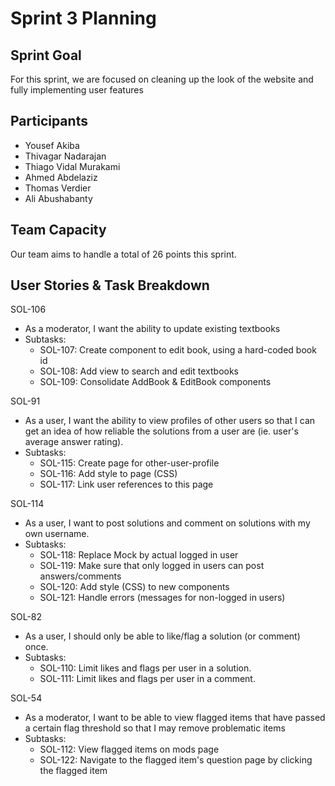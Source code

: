 # Sprint 3 Planning

## Sprint Goal

For this sprint, we are focused on cleaning up the look of the website and fully implementing user features

## Participants

- Yousef Akiba
- Thivagar Nadarajan
- Thiago Vidal Murakami
- Ahmed Abdelaziz
- Thomas Verdier
- Ali Abushabanty

## Team Capacity

Our team aims to handle a total of 26 points this sprint.

## User Stories & Task Breakdown

SOL-106

- As a moderator, I want the ability to update existing textbooks
- Subtasks:
  - SOL-107: Create component to edit book, using a hard-coded book id
  - SOL-108: Add view to search and edit textbooks
  - SOL-109: Consolidate AddBook & EditBook components

SOL-91

- As a user, I want the ability to view profiles of other users so that I can get an idea of how reliable the solutions from a user are (ie. user's average answer rating).
- Subtasks:
  - SOL-115: Create page for other-user-profile
  - SOL-116: Add style to page (CSS)
  - SOL-117: Link user references to this page

SOL-114

- As a user, I want to post solutions and comment on solutions with my own username.
- Subtasks:
  - SOL-118: Replace Mock by actual logged in user
  - SOL-119: Make sure that only logged in users can post answers/comments
  - SOL-120: Add style (CSS) to new components
  - SOL-121: Handle errors (messages for non-logged in users)

SOL-82

- As a user, I should only be able to like/flag a solution (or comment) once.
- Subtasks:
  - SOL-110: Limit likes and flags per user in a solution.
  - SOL-111: Limit likes and flags per user in a comment.

SOL-54

- As a moderator, I want to be able to view flagged items that have passed a
  certain flag threshold so that I may remove problematic items
- Subtasks:
  - SOL-112: View flagged items on mods page
  - SOL-122: Navigate to the flagged item's question page by clicking the flagged item
